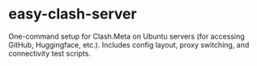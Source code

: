 # easy-clash-server
One-command setup for Clash.Meta on Ubuntu servers (for accessing GitHub, Huggingface, etc.). Includes config layout, proxy switching, and connectivity test scripts.
